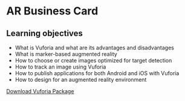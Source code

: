 # AR Business Card

## Learning objectives

- What is Vuforia and what are its advantages and disadvantages
- What is marker-based augmented reality
- How to choose or create images optimized for target detection
- How to track an image using Vuforia
- How to publish applications for both Android and iOS with Vuforia
- How to design for an augmented reality environment

[Download Vuforia Package](https://developer.vuforia.com/downloads/sdk)
